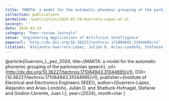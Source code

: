```yaml
---
title: "MARTA: a model for the automatic phonemic grouping of the parkinsonian speech"
collection: publications
permalink: /publication/2024-03-19-Guerrero-Lopez-et-al
excerpt: ''
date: 2024-03-19
category: "Peer-review Journals"
venue: 'Engineering Applications of Artificial Intelligence'
paperurl: 'http://dx.doi.org/10.36227/techrxiv.171084943.31044695/v1'
citation: 'Alejandro Guerrero-López, Julián D. Arias-Londoño, Stefanie Shattuck-Hufnagel, et al. MARTA: a model for the automatic phonemic grouping of the parkinsonian speech. TechRxiv. March 19, 2024. 10.36227/techrxiv.171084943.31044695'
---
```



@article{Guerrero_L_pez_2024,
title={MARTA: a model for the automatic phonemic grouping of the parkinsonian speech},
url={http://dx.doi.org/10.36227/techrxiv.171084943.31044695/v1},
DOI={10.36227/techrxiv.171084943.31044695/v1},
publisher={Institute of Electrical and Electronics Engineers (IEEE)},
author={Guerrero-López, Alejandro and Arias-Londoño, Julián D. and Shattuck-Hufnagel, Stefanie and Godino-Llorente, Juan I.},
year={2024},
month=mar }
